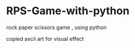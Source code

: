 # RPS-Game-with-python

rock paper scissors game , using python

copied ascii art for visual effect


